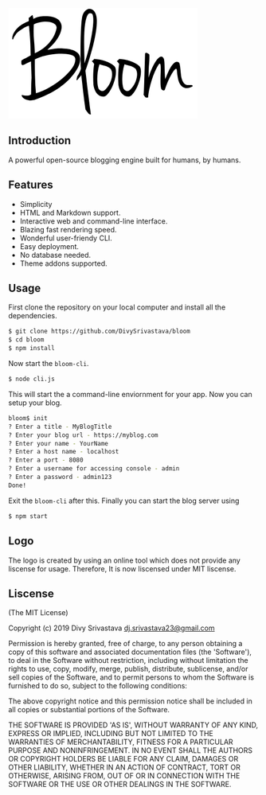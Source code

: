 
![](./_files/img/icon/bloom.png)

## Introduction
A powerful open-source blogging engine built for humans, by humans.

## Features
  * Simplicity
  * HTML and Markdown support.
  * Interactive web and command-line interface.
  * Blazing fast rendering speed.
  * Wonderful user-friendy CLI.
  * Easy deployment.
  * No database needed.
  * Theme addons supported.

## Usage
  First clone the repository on your local computer and install all the dependencies.
  ```bash
  $ git clone https://github.com/DivySrivastava/bloom
  $ cd bloom
  $ npm install
  ```
  Now start the `bloom-cli`.
  ```bash
  $ node cli.js
  ```
  This will start the a command-line enviornment for your app.
  Now you can setup your blog.
  ```bash
  bloom$ init
  ? Enter a title - MyBlogTitle
  ? Enter your blog url - https://myblog.com
  ? Enter your name - YourName
  ? Enter a host name - localhost
  ? Enter a port - 8080
  ? Enter a username for accessing console - admin
  ? Enter a password - admin123
  Done!
  ```
  Exit the `bloom-cli` after this.
  Finally you can start the blog server using
  ```bash
  $ npm start
  ```
## Logo
The logo is created by using an online tool which does not provide any liscense for usage.
Therefore, It is now liscensed under MIT liscense.

## Liscense

(The MIT License)

Copyright (c) 2019 Divy Srivastava <dj.srivastava23@gmail.com>

Permission is hereby granted, free of charge, to any person obtaining
a copy of this software and associated documentation files (the
'Software'), to deal in the Software without restriction, including
without limitation the rights to use, copy, modify, merge, publish,
distribute, sublicense, and/or sell copies of the Software, and to
permit persons to whom the Software is furnished to do so, subject to
the following conditions:

The above copyright notice and this permission notice shall be
included in all copies or substantial portions of the Software.

THE SOFTWARE IS PROVIDED 'AS IS', WITHOUT WARRANTY OF ANY KIND,
EXPRESS OR IMPLIED, INCLUDING BUT NOT LIMITED TO THE WARRANTIES OF
MERCHANTABILITY, FITNESS FOR A PARTICULAR PURPOSE AND NONINFRINGEMENT.
IN NO EVENT SHALL THE AUTHORS OR COPYRIGHT HOLDERS BE LIABLE FOR ANY
CLAIM, DAMAGES OR OTHER LIABILITY, WHETHER IN AN ACTION OF CONTRACT,
TORT OR OTHERWISE, ARISING FROM, OUT OF OR IN CONNECTION WITH THE
SOFTWARE OR THE USE OR OTHER DEALINGS IN THE SOFTWARE.
